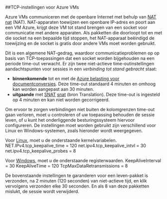 ##<a name="tcp-settings-for-azure-vms"></a>TCP-instellingen voor Azure VMs

Azure VMs communiceren met de openbare Internet met behulp van [NAT] [ nat] (NAT). NAT-apparaten toewijzen een openbare IP-adres en poort aan een VM Azure, krijgt deze VM tot stand brengen van een socket voor communicatie met andere apparaten. Als pakketten die doorloopt tot en met die socket na een bepaalde tijd stoppen, het NAT-apparaat beëindigd de toewijzing en de socket is gratis door andere VMs moet worden gebruikt.

Dit is een algemene NAT-gedrag, waardoor communicatieproblemen op op basis van TCP-toepassingen dat een socket worden bijgehouden na een periode time-out verwacht. Er zijn twee niet-actieve time-outinstellingen aandachtspunten voor sessies in een *verbinding tot stand gebracht* staat:

- **binnenkomende** tot en met de [Azure belasting voor documentconversies][azure-lb-timeout]. Deze time-out standaard 4 minuten en omhoog kan worden aangepast aan 30 minuten.
- **uitgaande** met [SNAT] [ snat] (bron Translation). Deze time-out is ingesteld op 4 minuten en kan niet worden gecorrigeerd.

Om ervoor te zorgen verbindingen niet buiten de kolomgrenzen time-out gaan verloren, moet u controleren of uw toepassing behouden de sessie leven, of u kunt het onderliggende besturingssysteem hiervoor configureren. De instellingen moet worden gebruikt zijn verschillend voor Linux en Windows-systemen, zoals hieronder wordt weergegeven.

Voor [Linux][linux], moet u de onderstaande kernelvariabelen.
NET.IPv4.tcp_keepalive_time = 120 net.ipv4.tcp_keepalive_intvl = 30 net.ipv4.tcp_keepalive_probes = 8
 
Voor [Windows][windows], moet u de onderstaande registerwaarden.
KeepAliveInterval = 30 KeepAliveTime = 120 TcpMaxDataRetransmissions = 8


De bovenstaande instellingen te garanderen voor een leven-pakket is verzonden, na 2 minuten (120 seconden) van niet-actieve tijd, en klik vervolgens verzonden elke 30 seconden. En als 8 van deze pakketten mislukt, de sessie wordt verwijderd.

<!-- links -->
[nat]: http://computer.howstuffworks.com/nat.htm
[snat]: ../load-balancer/load-balancer-overview.md/#source-nat
[linux]: http://tldp.org/HOWTO/TCP-Keepalive-HOWTO/usingkeepalive.html
[windows]: http://blogs.technet.com/b/nettracer/archive/2010/06/03/things-that-you-may-want-to-know-about-tcp-keepalives.aspx
[azure-lb-timeout]: ../load-balancer/load-balancer-tcp-idle-timeout.md